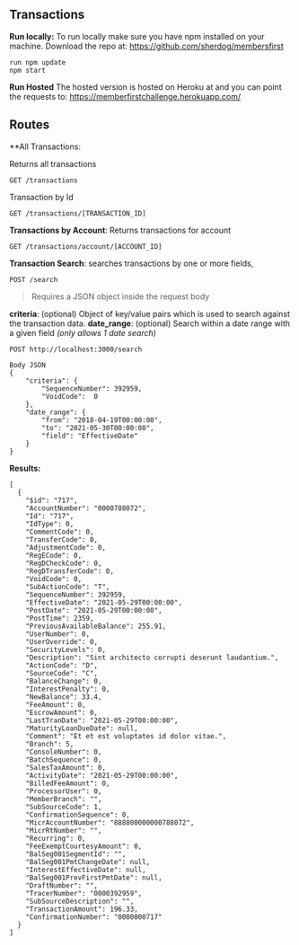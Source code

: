 ## Transactions

**Run locally:**
To run locally make sure you have npm installed on your machine. Download the repo at:  https://github.com/sherdog/membersfirst

    run npm update
    npm start
    

**Run Hosted**
The hosted version is hosted on Heroku at and you can point the requests to: https://memberfirstchallenge.herokuapp.com/

## Routes
**All Transactions:

Returns all transactions

    GET /transactions

Transaction by Id

    GET /transactions/[TRANSACTION_ID]

**Transactions by Account**: Returns transactions for account

    GET /transactions/account/[ACCOUNT_ID]

**Transaction Search**: searches transactions by one or more fields, 

    POST /search

> Requires a JSON object inside the request body

**criteria**: (optional)
Object of key/value pairs which is used to search against the transaction data.
**date_range**: (optional) Search within a date range with a given field 
*(only allows 1 date search)*


    POST http://localhost:3000/search

	Body JSON 
	{
	    "criteria": {
	        "SequenceNumber": 392959,
	        "VoidCode":  0
	    },
	    "date_range": {
	        "from": "2018-04-19T00:00:00",
	        "to": "2021-05-30T00:00:00",
	        "field": "EffectiveDate"
	    }
	}
	
	
**Results:**

    [
      {
        "$id": "717",
        "AccountNumber": "0000788072",
        "Id": "717",
        "IdType": 0,
        "CommentCode": 0,
        "TransferCode": 0,
        "AdjustmentCode": 0,
        "RegECode": 0,
        "RegDCheckCode": 0,
        "RegDTransferCode": 0,
        "VoidCode": 0,
        "SubActionCode": "T",
        "SequenceNumber": 392959,
        "EffectiveDate": "2021-05-29T00:00:00",
        "PostDate": "2021-05-29T00:00:00",
        "PostTime": 2359,
        "PreviousAvailableBalance": 255.91,
        "UserNumber": 0,
        "UserOverride": 0,
        "SecurityLevels": 0,
        "Description": "Sint architecto corrupti deserunt laudantium.",
        "ActionCode": "D",
        "SourceCode": "C",
        "BalanceChange": 0,
        "InterestPenalty": 0,
        "NewBalance": 33.4,
        "FeeAmount": 0,
        "EscrowAmount": 0,
        "LastTranDate": "2021-05-29T00:00:00",
        "MaturityLoanDueDate": null,
        "Comment": "Et et est voluptates id dolor vitae.",
        "Branch": 5,
        "ConsoleNumber": 0,
        "BatchSequence": 0,
        "SalesTaxAmount": 0,
        "ActivityDate": "2021-05-29T00:00:00",
        "BilledFeeAmount": 0,
        "ProcessorUser": 0,
        "MemberBranch": "",
        "SubSourceCode": 1,
        "ConfirmationSequence": 0,
        "MicrAccountNumber": "888800000000788072",
        "MicrRtNumber": "",
        "Recurring": 0,
        "FeeExemptCourtesyAmount": 0,
        "BalSeg001SegmentId": "",
        "BalSeg001PmtChangeDate": null,
        "InterestEffectiveDate": null,
        "BalSeg001PrevFirstPmtDate": null,
        "DraftNumber": "",
        "TracerNumber": "0000392959",
        "SubSourceDescription": "",
        "TransactionAmount": 196.33,
        "ConfirmationNumber": "0000000717"
      }
    ]